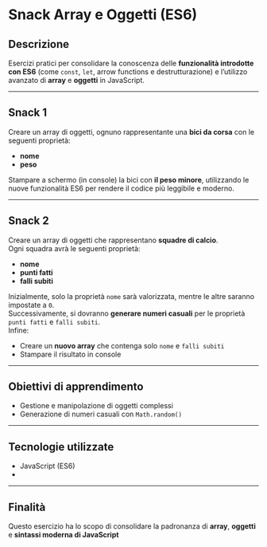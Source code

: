 # Snack Array e Oggetti (ES6)

## Descrizione
Esercizi pratici per consolidare la conoscenza delle **funzionalità introdotte con ES6** (come `const`, `let`, arrow functions e destrutturazione) e l’utilizzo avanzato di **array** e **oggetti** in JavaScript.

---

## Snack 1
Creare un array di oggetti, ognuno rappresentante una **bici da corsa** con le seguenti proprietà:
- **nome**
- **peso**

Stampare a schermo (in console) la bici con **il peso minore**, utilizzando le nuove funzionalità ES6 per rendere il codice più leggibile e moderno.

---

## Snack 2
Creare un array di oggetti che rappresentano **squadre di calcio**.  
Ogni squadra avrà le seguenti proprietà:
- **nome**
- **punti fatti**
- **falli subiti**

Inizialmente, solo la proprietà `nome` sarà valorizzata, mentre le altre saranno impostate a `0`.  
Successivamente, si dovranno **generare numeri casuali** per le proprietà `punti fatti` e `falli subiti`.  
Infine:
- Creare un **nuovo array** che contenga solo `nome` e `falli subiti`
- Stampare il risultato in console

---

## Obiettivi di apprendimento
- Gestione e manipolazione di oggetti complessi
- Generazione di numeri casuali con `Math.random()`  

---

## Tecnologie utilizzate
- JavaScript (ES6)
- 
---

## Finalità
Questo esercizio ha lo scopo di consolidare la padronanza di **array**, **oggetti** e **sintassi moderna di JavaScript**
